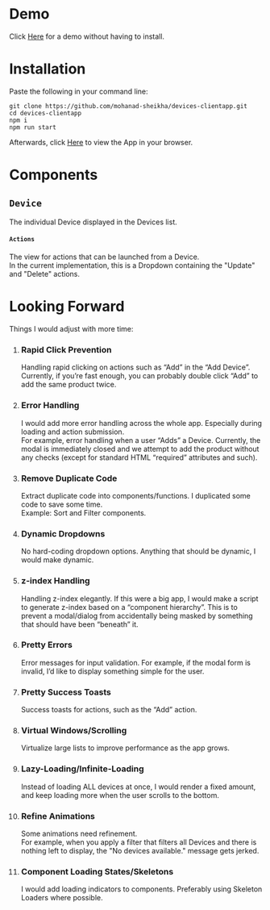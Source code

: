 # Demo
Click <a href="https://tender-mccarthy-a260d4.netlify.app" target="_blank">Here</a> for a demo without having to install.

# Installation
Paste the following in your command line:

	git clone https://github.com/mohanad-sheikha/devices-clientapp.git
	cd devices-clientapp
	npm i
	npm run start

Afterwards, click <a href="http://localhost:8080" target="_blank">Here</a> to view the App in your browser.

# Components
## `Device`
The individual Device displayed in the Devices list.
#### `Actions`
The view for actions that can be launched from a Device.  
In the current implementation, this is a Dropdown containing the "Update" and "Delete" actions.

# Looking Forward
Things I would adjust with more time:
1. ### Rapid Click Prevention
	Handling rapid clicking on actions such as “Add” in the “Add Device”. Currently, if you’re fast enough, you can probably double click “Add” to add the same product twice.
2. ### Error Handling
	I would add more error handling across the whole app. Especially during loading and action submission.  
	For example, error handling when a user “Adds” a Device. Currently, the modal is immediately closed and we attempt to add the product without any checks (except for standard HTML “required” attributes and such).
3. ### Remove Duplicate Code
	Extract duplicate code into components/functions. I duplicated some code to save some time.  
	Example: Sort and Filter components.
4. ### Dynamic Dropdowns
	No hard-coding dropdown options. Anything that should be dynamic, I would make dynamic.
5. ### z-index Handling
	Handling z-index elegantly. If this were a big app, I would make a script to generate z-index based on a “component hierarchy”. This is to prevent a modal/dialog from accidentally being masked by something that should have been “beneath” it.
6. ### Pretty Errors
	Error messages for input validation. For example, if the modal form is invalid, I’d like to display something simple for the user.
7. ### Pretty Success Toasts
	Success toasts for actions, such as the “Add” action.
8. ### Virtual Windows/Scrolling
	Virtualize large lists to improve performance as the app grows.
9. ### Lazy-Loading/Infinite-Loading
	Instead of loading ALL devices at once, I would render a fixed amount, and keep loading more when the user scrolls to the bottom.
10. ### Refine Animations
	Some animations need refinement.  
	For example, when you apply a filter that filters all Devices and there is nothing left to display, the "No devices available." message gets jerked.
11. ### Component Loading States/Skeletons
	I would add loading indicators to components. Preferably using Skeleton Loaders where possible.